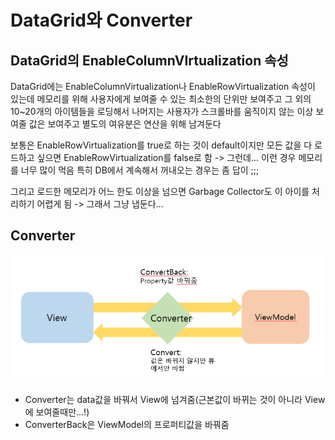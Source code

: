 #  DataGrid와 Converter

## DataGrid의 EnableColumnVIrtualization 속성

DataGrid에는 EnableColumnVirtualization나 EnableRowVirtualization 속성이 있는데
메모리를 위해 사용자에게 보여줄 수 있는 최소한의 단위만 보여주고 그 외의 10~20개의
아이템들을 로딩해서 나머지는 사용자가 스크롤바를 움직이지 않는 이상
보여줄 값은 보여주고 별도의 여유분은 연산을 위해 남겨둔다

보통은 EnableRowVirtualization를 true로 하는 것이 default이지만
모든 값을 다 로드하고 싶으면 EnableRowVirtualization를 false로 함
-> 그런데... 이런 경우 메모리를 너무 많이 먹음
    특히 DB에서 계속해서 꺼내오는 경우는 좀 답이 ;;;

그리고 로드한 메모리가 어느 한도 이상을 넘으면 Garbage Collector도 이 아이를 처리하기 어렵게 됨
-> 그래서 그냥 냅둔다...

## Converter

![](img/cap2.PNG)
- Converter는 data값을 바꿔서 View에 넘겨줌(근본값이 바뀌는 것이 아니라 View에 보여줄때만...!)
- ConverterBack은 ViewModel의 프로퍼티값을 바꿔줌

